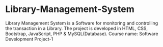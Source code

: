 # Library-Management-System
 Library Management System is a Software for monitoring and controlling the transaction in a Library. The project is developed in HTML, CSS, Bootstrap, JavaScript, PHP & MySQL(Database).
 Course name: Software Development Project-1
